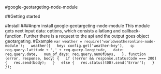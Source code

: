 #google-geotargeting-node-module

##Getting started

#Install
####npm install google-geotargeting-node-module
This module gets next input data: options, which consists a latlang and callback-function. 
Further there is a request to the api and the output goes object geotargeting.
#Example
`var weather = require('worldweatheronline-node-module');  
weather({  
        key: config.get('weather-key'),  
        q: req.query.latitude + ',' + req.query.longitude,  
        date: req.query.date,  
        num_of_days: req.query.numOfDays,  
    }, function (error, response, body) {  
        if (!error && response.statusCode === 200) {  
            res.send(body);  
        }  
        else {  
            res.status(400).send('Error');  
        }  
    });`  
